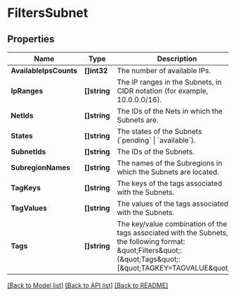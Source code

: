 # FiltersSubnet

## Properties

Name | Type | Description | Notes
------------ | ------------- | ------------- | -------------
**AvailableIpsCounts** | **[]int32** | The number of available IPs. | [optional] 
**IpRanges** | **[]string** | The IP ranges in the Subnets, in CIDR notation (for example, 10.0.0.0/16). | [optional] 
**NetIds** | **[]string** | The IDs of the Nets in which the Subnets are. | [optional] 
**States** | **[]string** | The states of the Subnets (&#x60;pending&#x60; \\| &#x60;available&#x60;). | [optional] 
**SubnetIds** | **[]string** | The IDs of the Subnets. | [optional] 
**SubregionNames** | **[]string** | The names of the Subregions in which the Subnets are located. | [optional] 
**TagKeys** | **[]string** | The keys of the tags associated with the Subnets. | [optional] 
**TagValues** | **[]string** | The values of the tags associated with the Subnets. | [optional] 
**Tags** | **[]string** | The key/value combination of the tags associated with the Subnets, in the following format: \&quot;Filters\&quot;:{\&quot;Tags\&quot;:[\&quot;TAGKEY&#x3D;TAGVALUE\&quot;]}. | [optional] 

[[Back to Model list]](../README.md#documentation-for-models) [[Back to API list]](../README.md#documentation-for-api-endpoints) [[Back to README]](../README.md)


